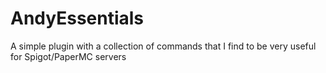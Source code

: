 # AndyEssentials
A simple plugin with a collection of commands that I find to be very useful for Spigot/PaperMC servers
